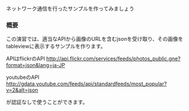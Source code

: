 ネットワーク通信を行ったサンプルを作ってみましょう

### 概要

この演習では、適当なAPIから画像のURLを含むjsonを受け取り、その画像をtableviewに表示するサンプルを作ります。

APIはflickrのAPI
http://api.flickr.com/services/feeds/photos_public.gne?format=json&lang=ja-JP

youtubeのAPI
http://gdata.youtube.com/feeds/api/standardfeeds/most_popular?v=2&alt=json

が認証なしで使うことができます。